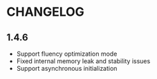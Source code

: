 # CHANGELOG

## 1.4.6

* Support fluency optimization mode
* Fixed internal memory leak and stability issues
* Support asynchronous initialization
